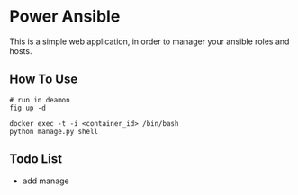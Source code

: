 Power Ansible
=============


This is a simple web application, in order to manager your ansible roles and hosts.

## How To Use

```
# run in deamon
fig up -d
```

```
docker exec -t -i <container_id> /bin/bash
python manage.py shell

```

## Todo List

* add manage
